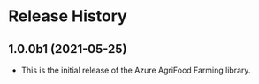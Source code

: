 # Release History

## 1.0.0b1 (2021-05-25)

- This is the initial release of the Azure AgriFood Farming library.
